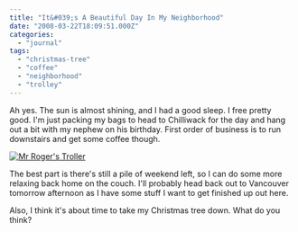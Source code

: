 ```yaml
---
title: "It&#039;s A Beautiful Day In My Neighborhood"
date: "2008-03-22T18:09:51.000Z"
categories: 
  - "journal"
tags: 
  - "christmas-tree"
  - "coffee"
  - "neighborhood"
  - "trolley"
---
```


Ah yes. The sun is almost shining, and I had a good sleep. I free pretty good. I'm just packing my bags to head to Chilliwack for the day and hang out a bit with my nephew on his birthday. First order of business is to run downstairs and get some coffee though.

[![](images/rogers_trolley.jpg "Mr Roger\'s Troller")](http://www.migratorynerd.com/wp-content/uploads/2008/03/rogers_trolley.jpg)

The best part is there's still a pile of weekend left, so I can do some more relaxing back home on the couch. I'll probably head back out to Vancouver tomorrow afternoon as I have some stuff I want to get finished up out here.

Also, I think it's about time to take my Christmas tree down. What do you think?
